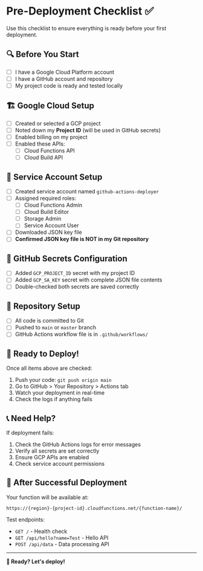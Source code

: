 # Pre-Deployment Checklist ✅

Use this checklist to ensure everything is ready before your first deployment.

## 🔍 Before You Start

- [ ] I have a Google Cloud Platform account
- [ ] I have a GitHub account and repository
- [ ] My project code is ready and tested locally

## 🏗️ Google Cloud Setup

- [ ] Created or selected a GCP project
- [ ] Noted down my **Project ID** (will be used in GitHub secrets)
- [ ] Enabled billing on my project
- [ ] Enabled these APIs:
  - [ ] Cloud Functions API
  - [ ] Cloud Build API

## 🔑 Service Account Setup

- [ ] Created service account named `github-actions-deployer`
- [ ] Assigned required roles:
  - [ ] Cloud Functions Admin
  - [ ] Cloud Build Editor  
  - [ ] Storage Admin
  - [ ] Service Account User
- [ ] Downloaded JSON key file
- [ ] **Confirmed JSON key file is NOT in my Git repository**

## 🔐 GitHub Secrets Configuration

- [ ] Added `GCP_PROJECT_ID` secret with my project ID
- [ ] Added `GCP_SA_KEY` secret with complete JSON file contents
- [ ] Double-checked both secrets are saved correctly

## 📝 Repository Setup

- [ ] All code is committed to Git
- [ ] Pushed to `main` or `master` branch
- [ ] GitHub Actions workflow file is in `.github/workflows/`

## 🧪 Ready to Deploy!

Once all items above are checked:

1. Push your code: `git push origin main`
2. Go to GitHub > Your Repository > Actions tab
3. Watch your deployment in real-time
4. Check the logs if anything fails

## 📞 Need Help?

If deployment fails:
1. Check the GitHub Actions logs for error messages
2. Verify all secrets are set correctly
3. Ensure GCP APIs are enabled
4. Check service account permissions

## 🎯 After Successful Deployment

Your function will be available at:
```
https://{region}-{project-id}.cloudfunctions.net/{function-name}/
```

Test endpoints:
- `GET /` - Health check
- `GET /api/hello?name=Test` - Hello API
- `POST /api/data` - Data processing API

---

**🚀 Ready? Let's deploy!**
